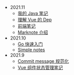 - 2021.11
  - [我的 Java 笔记](docs/202111/my-java-notes.md)
  - [理解 Vue 的 Dep](docs/202111/dep-in-vuejs.md)
  - [前端笔记](docs/202111/frontend-tips.md)
  - [Marknote 介绍](docs/202111/marknote-intro.md)
- 2021.10
  - [Go 快速入门](docs/202110/go-quick-learn.md)
  - [Simple notes](docs/202110/simple-notes-app.md)
- 2021.9
  - [Commit message 规范化](docs/202109/20210928-change-log.md)
  - [Vue 组件状态管理笔记](docs/202109/20210906-state-manage-in-vue.md)
